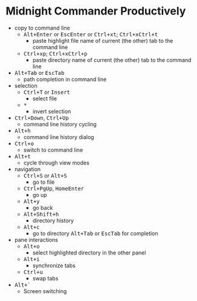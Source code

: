 # Midnight Commander Productively

* copy to command line
  * <kbd>Alt+Enter</kbd> or <kbd>Esc</kbd><kbd>Enter</kbd> or <kbd>Ctrl+x</kbd><kbd>t</kbd>; <kbd>Ctrl+x</kbd><kbd>Ctrl+t</kbd>
    * paste highlight file name of current (the other) tab to the command line
  * <kbd>Ctrl+x</kbd><kbd>p</kbd>; <kbd>Ctrl+x</kbd><kbd>Ctrl+p</kbd>
    * paste directory name of current (the other) tab to the command line
* <kbd>Alt+Tab</kbd> or <kbd>Esc</kbd><kbd>Tab</kbd>
  * path completion in command line
* selection
  * <kbd>Ctrl+T</kbd> or <kbd>Insert</kbd>
    * select file
  * <kbd>*</kbd>
    * invert selection
* <kbd>Ctrl+Down</kbd>, <kbd>Ctrl+Up</kbd>
  * command line history cycling
* <kbd>Alt+h</kbd>
  * command line history dialog
* <kbd>Ctrl+o</kbd>
  * switch to command line
* <kbd>Alt+t</kbd>
  * cycle through view modes
* navigation
  * <kbd>Ctrl+S</kbd> or <kbd>Alt+S</kbd>
    * go to file
  * <kbd>Ctrl+PgUp</kbd>, <kbd>Home</kbd><kbd>Enter</kbd>
    * go up
  * <kbd>Alt+y</kbd>
    * go back
  * <kbd>Alt+Shift+h</kbd>
    * directory history
  * <kbd>Alt+c</kbd>
    * go to directory
      <kbd>Alt+Tab</kbd> or <kbd>Esc</kbd><kbd>Tab</kbd> for completion
* pane interactions
  * <kbd>Alt+o</kbd>
    * select highlighted directory in the other panel
  * <kbd>Alt+i</kbd>
    * synchronize tabs
  * <kbd>Ctrl+u</kbd>
    * swap tabs
* <kbd>Alt+`</kbd>
  * Screen switching